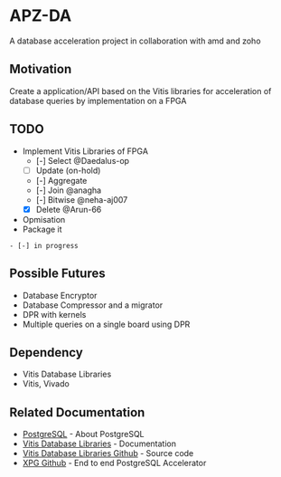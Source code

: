 # APZ-DA
A database acceleration project in collaboration with amd and zoho

## Motivation
Create a application/API based on the Vitis libraries for acceleration of database queries by implementation on a FPGA

## TODO
- Implement Vitis Libraries of FPGA
  - [-] Select @Daedalus-op
  - [ ] Update (on-hold)
  - [-] Aggregate
  - [-] Join @anagha
  - [-] Bitwise @neha-aj007
  - [X] Delete @Arun-66
- Opmisation
- Package it

`- [-] in progress`

## Possible Futures
- Database Encryptor
- Database Compressor and a migrator
- DPR with kernels
- Multiple queries on a single board using DPR

## Dependency
- Vitis Database Libraries
- Vitis, Vivado

## Related Documentation
- [PostgreSQL](https://www.postgresql.org/about/) - About PostgreSQL
- [Vitis Database Libraries](https://xilinx.github.io/Vitis_Libraries/database/2022.1/index.html) - Documentation
- [Vitis Database Libraries Github](https://github.com/Xilinx/Vitis_Libraries/tree/master/database) - Source code
- [XPG Github](https://github.com/Xilinx/data-analytics/tree/master/xpg) - End to end PostgreSQL Accelerator
